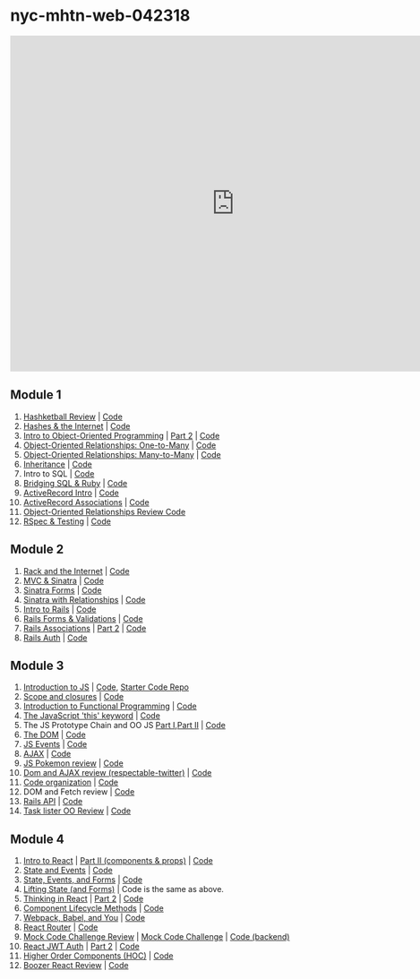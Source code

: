 # nyc-mhtn-web-042318

<iframe src="https://calendar.google.com/calendar/embed?src=flatironschool.com_rrqnn8il9tucfjnim69um737u8%40group.calendar.google.com&ctz=America%2FNew_York" style="border: 0" width="800" height="600" frameborder="0" scrolling="no"></iframe>


## Module 1

1. [Hashketball Review](https://www.youtube.com/watch?v=hcEDeT05cxo) | [Code](https://github.com/learn-co-students/nyc-mhtn-web-042318/tree/master/01-hashketball-review)
2. [Hashes & the Internet](https://www.youtube.com/watch?v=Hpta5GoyNw8) | [Code](https://github.com/learn-co-students/nyc-mhtn-web-042318/tree/master/02-hashes-and-the-internet)
3. [Intro to Object-Oriented Programming](https://youtu.be/Xns9Q8pI32Y) | [Part 2](https://youtu.be/r8QB-D5X9Ds) | [Code](https://github.com/learn-co-students/nyc-mhtn-web-042318/tree/master/03-intro-oo)
4. [Object-Oriented Relationships: One-to-Many](https://www.youtube.com/watch?v=M0YNdo9D7QM) | [Code](https://github.com/learn-co-students/nyc-mhtn-web-042318/tree/master/04-one-to-many)
5. [Object-Oriented Relationships: Many-to-Many](https://www.youtube.com/watch?v=2q0DUsGBhQg) | [Code](https://github.com/learn-co-students/nyc-mhtn-web-042318/tree/master/05-many-to-many)
6. [Inheritance](https://www.youtube.com/watch?v=oddJAr-SImk) | [Code](https://github.com/learn-co-students/nyc-mhtn-web-042318/blob/master/06-inheritance/animal.rb)
7. Intro to SQL | [Code](https://github.com/learn-co-students/nyc-mhtn-web-042318/tree/master/09-active-record-intro)
8. [Bridging SQL & Ruby](https://www.youtube.com/watch?v=tBH0QTbQ9T0) | [Code](https://github.com/learn-co-students/nyc-mhtn-web-042318/tree/master/08-bridging-ruby-and-sql)
9. [ActiveRecord Intro](https://www.youtube.com/watch?v=3_YGxLwiQR4) | [Code](https://github.com/learn-co-students/nyc-mhtn-web-042318/tree/master/09-active-record-intro)
10. [ActiveRecord Associations](https://www.youtube.com/watch?v=vICs3fu2TbI) | [Code](https://github.com/learn-co-students/nyc-mhtn-web-042318/tree/master/10-active-record-associations)
11. [Object-Oriented Relationships Review Code](https://github.com/MinesJA/OO-mini-project)
12. [RSpec & Testing](https://youtu.be/d9ym9H1F0WQ) | [Code](https://github.com/learn-co-students/nyc-mhtn-web-042318/tree/master/12-intro-tdd)

## Module 2
1. [Rack and the Internet](https://youtu.be/UmZyKuC5o38) | [Code](https://github.com/learn-co-students/nyc-mhtn-web-042318/tree/master/13-internet-intro)
2. [MVC & Sinatra](https://youtu.be/7XvkyIp4H98) | [Code](https://github.com/learn-co-students/nyc-mhtn-web-042318/tree/master/14-sinatra-mvc-intro/catfinder)
3. [Sinatra Forms](https://youtu.be/akwCHZ4tdvs) | [Code](https://github.com/learn-co-students/nyc-mhtn-web-042318/tree/master/15-sinatra-forms/coffeeshop)
4. [Sinatra with Relationships](https://www.youtube.com/watch?v=XCzR8zq04UI) | [Code](https://github.com/learn-co-students/nyc-mhtn-web-042318/tree/master/16-sinatra-relationships/zoo)
5. [Intro to Rails](https://www.youtube.com/watch?v=5beWnuqPexQ) | [Code](https://github.com/learn-co-students/nyc-mhtn-web-042318/tree/master/17-rails-intro/theater)
6. [Rails Forms & Validations](https://www.youtube.com/watch?v=QLnf90pf45U) | [Code](https://github.com/learn-co-students/nyc-mhtn-web-042318/tree/master/18-rails-forms/cupcakery)
7. [Rails Associations](https://www.youtube.com/watch?v=z0CEJBD83go) | [Part 2](https://www.youtube.com/watch?v=QoB6dhlAluk) | [Code](https://github.com/learn-co-students/nyc-mhtn-web-042318/tree/master/19-rails-associations/tacobellcorp)
8. [Rails Auth](https://www.youtube.com/watch?v=BxJDUbcUDtQ) | [Code](https://github.com/learn-co-students/nyc-mhtn-web-042318/tree/master/20-rails-auth/authapp)

## Module 3
1. [Introduction to JS](https://www.youtube.com/watch?v=C26_-JEJXk8&feature=youtu.be) | [Code](https://github.com/learn-co-students/nyc-mhtn-web-042318/tree/master/21-introduction-to-js), [Starter Code Repo](https://github.com/learn-co-students/nyc-mhtn-web-042318/tree/master/22-js-gift-starter-repository)
1. [Scope and closures](https://www.youtube.com/watch?v=SjNTTTMauSU&feature=youtu.be) | [Code](https://github.com/learn-co-students/nyc-mhtn-web-042318/tree/master/23-scope-and-closures)
1. [Introduction to Functional Programming](https://www.youtube.com/watch?v=h6t6HWU-dzk&feature=youtu.be) | [Code](https://github.com/learn-co-students/nyc-mhtn-web-042318/tree/master/24-functional-programming)
1. [The JavaScript 'this' keyword](https://www.youtube.com/watch?v=MzYbYZsiGvU&feature=youtu.be) | [Code](https://github.com/learn-co-students/nyc-mhtn-web-042318/tree/master/25-this-keyword)
1. The JS Prototype Chain and OO JS [Part I](https://www.youtube.com/watch?v=EhpAiaITGb0&feature=youtu.be),[Part II](https://www.youtube.com/watch?v=ld9c7omuWpI&feature=youtu.be)  | [Code](https://github.com/learn-co-students/nyc-mhtn-web-042318/tree/master/26-prototype-chain-and-oo-js)
1. [The DOM](https://www.youtube.com/watch?v=HZ3AaM53_po&feature=youtu.be) | [Code](https://github.com/learn-co-students/nyc-mhtn-web-042318/tree/master/27-the-dom)
1. [JS Events](https://www.youtube.com/watch?v=_afSeRxRMTc&feature=youtu.be) | [Code](https://github.com/learn-co-students/nyc-mhtn-web-042318/tree/master/28-js-events)
1. [AJAX](https://www.youtube.com/watch?v=GQSjamp9YVA&feature=youtu.be) | [Code](https://github.com/learn-co-students/nyc-mhtn-web-042318/tree/master/30-ajax)
1. [JS Pokemon review](https://www.youtube.com/watch?v=tVuTWILjcV8&feature=youtu.be) | [Code](https://github.com/learn-co-students/nyc-mhtn-web-042318/tree/master/31-js-pokemon-search-practice-assignment)
1. [Dom and AJAX review (respectable-twitter)](https://www.youtube.com/watch?v=lBrMtMQkuks&feature=youtu.be) | [Code](https://github.com/learn-co-students/nyc-mhtn-web-042318/tree/master/32-dom-and-ajax-review-respectable-twitter)
1. [Code organization](https://www.youtube.com/watch?v=Okw2z7yeV00&feature=youtu.be) | [Code](https://github.com/learn-co-students/nyc-mhtn-web-042318/tree/master/33-code-organization)
1. DOM and Fetch review | [Code](https://github.com/learn-co-students/nyc-mhtn-web-042318/tree/master/34-creatingElements)
1. [Rails API](https://www.youtube.com/watch?v=_PTvlWsMRdY&feature=youtu.be) | [Code](https://github.com/learn-co-students/nyc-mhtn-web-042318/tree/master/35-rails-api)
1. [Task lister OO Review](https://www.youtube.com/watch?v=sRH18xMMkZA&feature=youtu.be) | [Code](https://github.com/learn-co-students/nyc-mhtn-web-042318/)

## Module 4

1. [Intro to React](https://youtu.be/szCoX6f714M) | [Part II (components & props)](https://youtu.be/-pI6bVBoOU8) | [Code](https://github.com/learn-co-students/nyc-mhtn-web-042318/tree/master/37-intro-to-react)
2. [State and Events](https://youtu.be/1y5-pUacL_g) | [Code](https://github.com/learn-co-students/nyc-mhtn-web-042318/tree/master/38-state-and-events)
3. [State, Events, and Forms](https://youtu.be/xDNg_tR967s) | [Code](https://github.com/learn-co-students/nyc-mhtn-web-042318/tree/master/39-state-event-forms)
4. [Lifting State (and Forms)](https://youtu.be/PahH9xMdRQQ) | Code is the same as above.
5. [Thinking in React](https://youtu.be/oCmopA1Xw5c) | [Part 2](https://youtu.be/WPP8sNt1fRU) | [Code](https://github.com/learn-co-students/nyc-mhtn-web-042318/tree/master/40-thinking-in-react/)
6. [Component Lifecycle Methods](https://youtu.be/Gd235So9CXI) | [Code](https://github.com/learn-co-students/nyc-mhtn-web-042318/tree/master/41-component-lifecycle-methods)
7. [Webpack, Babel, and You](https://youtu.be/QQZc2eDo_80) | [Code](https://github.com/learn-co-students/nyc-mhtn-web-042318/tree/master/42-webpack-babel)
8. [React Router](https://youtu.be/riQz3vQAEes) | [Code](https://github.com/learn-co-students/nyc-mhtn-web-042318/tree/master/43-react-router)
9. [Mock Code Challenge Review](https://youtu.be/SYPk5q39vwQ) | [Mock Code Challenge](https://github.com/hysan/react-karaoke-challenge/) | [Code (backend)](https://github.com/hysan/react-karaoke-challenge-backend)
10. [React JWT Auth](https://youtu.be/aGGbanWzOlI) | [Part 2](https://youtu.be/bCYluF1fu4o) | [Code](https://github.com/learn-co-students/nyc-mhtn-web-042318/tree/master/44-react-jwt-auth)
11. [Higher Order Components (HOC)](https://youtu.be/KZps-AJ3Pxo) | [Code](https://github.com/learn-co-students/nyc-mhtn-web-042318/tree/master/45-hoc)
12. [Boozer React Review](https://youtu.be/k9w3N1Oxw6c) | [Code](https://github.com/learn-co-students/nyc-mhtn-web-042318/tree/master/46-boozer-react-review)
